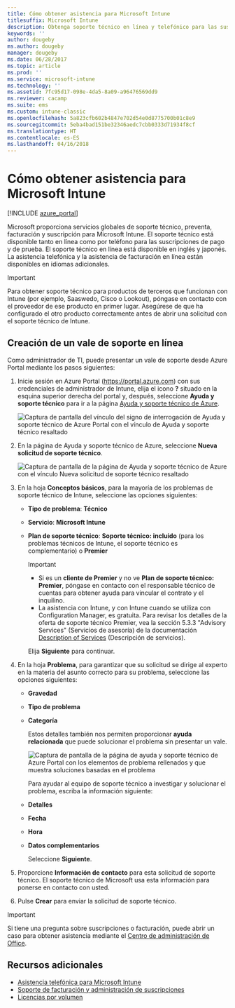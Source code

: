 ```yaml
---
title: Cómo obtener asistencia para Microsoft Intune
titlesuffix: Microsoft Intune
description: Obtenga soporte técnico en línea y telefónico para las suscripciones de prueba y de pago de Microsoft Intune.
keywords: ''
author: dougeby
ms.author: dougeby
manager: dougeby
ms.date: 06/28/2017
ms.topic: article
ms.prod: ''
ms.service: microsoft-intune
ms.technology: ''
ms.assetid: 7fc95d17-098e-4da5-8a09-a96476569dd9
ms.reviewer: cacamp
ms.suite: ems
ms.custom: intune-classic
ms.openlocfilehash: 5a823cfb602b4847e702d54e0d8775700b01c8e9
ms.sourcegitcommit: 5eba4bad151be32346aedc7cbb0333d71934f8cf
ms.translationtype: HT
ms.contentlocale: es-ES
ms.lasthandoff: 04/16/2018
---
```

# <a name="how-to-get-support-for-microsoft-intune"></a>Cómo obtener asistencia para Microsoft Intune

[!INCLUDE [azure_portal](./includes/note-for-both-portals.md)]

Microsoft proporciona servicios globales de soporte técnico, preventa, facturación y suscripción para Microsoft Intune. El soporte técnico está disponible tanto en línea como por teléfono para las suscripciones de pago y de prueba. El soporte técnico en línea está disponible en inglés y japonés. La asistencia telefónica y la asistencia de facturación en línea están disponibles en idiomas adicionales.

>[!IMPORTANT]
> Para obtener soporte técnico para productos de terceros que funcionan con Intune (por ejemplo, Saaswedo, Cisco o Lookout), póngase en contacto con el proveedor de ese producto en primer lugar. Asegúrese de que ha configurado el otro producto correctamente antes de abrir una solicitud con el soporte técnico de Intune.

## <a name="create-an-online-support-ticket"></a>Creación de un vale de soporte en línea

Como administrador de TI, puede presentar un vale de soporte desde Azure Portal mediante los pasos siguientes:

1. Inicie sesión en Azure Portal (<https://portal.azure.com>) con sus credenciales de administrador de Intune, elija el icono <strong>?</strong> situado en la esquina superior derecha del portal y, después, seleccione <strong>Ayuda y soporte técnico</strong> para ir a la página [Ayuda y soporte técnico de Azure](https://ms.portal.azure.com/#blade/Microsoft_Azure_Support/HelpAndSupportBlade/overview).

    ![Captura de pantalla del vínculo del signo de interrogación de Ayuda y soporte técnico de Azure Portal con el vínculo de Ayuda y soporte técnico resaltado](./media/azure-get-support.png)

2. En la página de Ayuda y soporte técnico de Azure, seleccione **Nueva solicitud de soporte técnico**.

    ![Captura de pantalla de la página de Ayuda y soporte técnico de Azure con el vínculo Nueva solicitud de soporte técnico resaltado](./media/azure-support-ticket-link.png)

3. En la hoja **Conceptos básicos**, para la mayoría de los problemas de soporte técnico de Intune, seleccione las opciones siguientes:
   - **Tipo de problema**: **Técnico**
   - **Servicio**: **Microsoft Intune**
   - **Plan de soporte técnico**: **Soporte técnico: incluido** (para los problemas técnicos de Intune, el soporte técnico es complementario) o **Premier**
    
     >[!IMPORTANT]
     >- Si es un **cliente de Premier** y no ve **Plan de soporte técnico: Premier**, póngase en contacto con el responsable técnico de cuentas para obtener ayuda para vincular el contrato y el inquilino.
     >- La asistencia con Intune, y con Intune cuando se utiliza con Configuration Manager, es gratuita. Para revisar los detalles de la oferta de soporte técnico Premier, vea la sección 5.3.3 "Advisory Services" (Servicios de asesoría) de la documentación [Description of Services](https://enterprise.microsoft.com/en-us/services/services-list/) (Descripción de servicios).

     Elija **Siguiente** para continuar.

4. En la hoja **Problema**, para garantizar que su solicitud se dirige al experto en la materia del asunto correcto para su problema, seleccione las opciones siguientes:

   - **Gravedad**
   - **Tipo de problema**
   - **Categoría**

     Estos detalles también nos permiten proporcionar **ayuda relacionada** que puede solucionar el problema sin presentar un vale.

     ![Captura de pantalla de la página de ayuda y soporte técnico de Azure Portal con los elementos de problema rellenados y que muestra soluciones basadas en el problema](./media/support-need-solutions.png)

     Para ayudar al equipo de soporte técnico a investigar y solucionar el problema, escriba la información siguiente:
    
   - **Detalles**
   - **Fecha**
   - **Hora**
   - **Datos complementarios**

     Seleccione **Siguiente**.

5. Proporcione **Información de contacto** para esta solicitud de soporte técnico. El soporte técnico de Microsoft usa esta información para ponerse en contacto con usted.
6. Pulse **Crear** para enviar la solicitud de soporte técnico.

>[!IMPORTANT]
>Si tiene una pregunta sobre suscripciones o facturación, puede abrir un caso para obtener asistencia mediante el [Centro de administración de Office](https://portal.office.com/Support/SupportEntry.aspx).

## <a name="additional-resources"></a>Recursos adicionales
- [Asistencia telefónica para Microsoft Intune](phone-support-contact.md)
- [Soporte de facturación y administración de suscripciones](https://support.office.com/article/Contact-Office-365-for-business-support-Admin-Help-32a17ca7-6fa0-4870-8a8d-e25ba4ccfd4b)
- [Licencias por volumen](http://go.microsoft.com/fwlink/p/?LinkID=282015)
